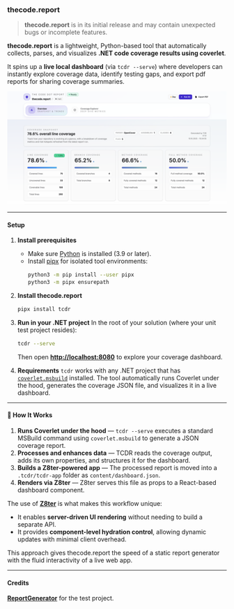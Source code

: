 ### **thecode.report**

> **thecode.report** is in its initial release and may contain unexpected bugs or incomplete features.

**thecode.report** is a lightweight, Python-based tool that automatically collects, parses, and visualizes **.NET code coverage results using coverlet**.

It spins up a **live local dashboard** (via `tcdr --serve`) where developers can instantly explore coverage data, identify testing gaps, and export pdf reports for sharing coverage summaries.

![Coverage Dashboard](examples/dashboard.png)

---

#### Setup

1. **Install prerequisites**

   - Make sure [Python](https://www.python.org/downloads/) is installed (3.9 or later).
   - Install [pipx](https://pypa.github.io/pipx/) for isolated tool environments:
     ```bash
     python3 -m pip install --user pipx
     python3 -m pipx ensurepath
     ```

2. **Install thecode.report**

   ```bash
   pipx install tcdr
   ```

3. **Run in your .NET project**
   In the root of your solution (where your unit test project resides):

   ```bash
   tcdr --serve
   ```

   Then open [**http://localhost:8080**](http://localhost:8080) to explore your coverage dashboard.

4. **Requirements**
   `tcdr` works with any .NET project that has [`coverlet.msbuild`](https://www.nuget.org/packages/coverlet.msbuild) installed.
   The tool automatically runs Coverlet under the hood, generates the coverage JSON file, and visualizes it in a live dashboard.

---

#### 🧠 How It Works

1. **Runs Coverlet under the hood** — `tcdr --serve` executes a standard MSBuild command using `coverlet.msbuild` to generate a JSON coverage report.
2. **Processes and enhances data** — TCDR reads the coverage output, adds its own properties, and structures it for the dashboard.
3. **Builds a Z8ter-powered app** — The processed report is moved into a `.tcdr/tcdr-app` folder as `content/dashboard.json`.
4. **Renders via Z8ter** — Z8ter serves this file as props to a React-based dashboard component.

The use of **[Z8ter](https://z8ter.dev)** is what makes this workflow unique:

- It enables **server-driven UI rendering** without needing to build a separate API.
- It provides **component-level hydration control**, allowing dynamic updates with minimal client overhead.

This approach gives thecode.report the speed of a static report generator with the fluid interactivity of a live web app.

---

#### Credits

[**ReportGenerator**](https://reportgenerator.io/) for the test project.

